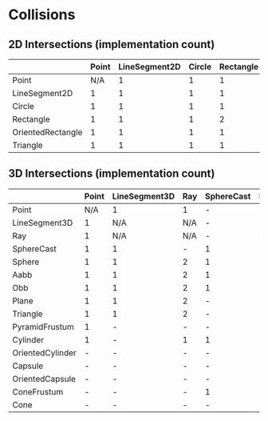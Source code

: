 ﻿# Collisions

## 2D Intersections (implementation count)

|                   | Point | LineSegment2D | Circle | Rectangle | OrientedRectangle | Triangle |
|-------------------|-------|---------------|--------|-----------|-------------------|----------|
| Point             | N/A   | 1             | 1      | 1         | 1                 | 1        |
| LineSegment2D     | 1     | 1             | 1      | 1         | 1                 | 1        |
| Circle            | 1     | 1             | 1      | 1         | 1                 | 1        |
| Rectangle         | 1     | 1             | 1      | 2         | 1                 | 1        |
| OrientedRectangle | 1     | 1             | 1      | 1         | 1                 | 1        |
| Triangle          | 1     | 1             | 1      | 1         | 1                 | -        |

## 3D Intersections (implementation count)

|                  | Point | LineSegment3D | Ray | SphereCast | Sphere | Aabb | Obb | Plane | Triangle | PyramidFrustum | Cylinder | OrientedCylinder | Capsule | OrientedCapsule | ConeFrustum | Cone |
|------------------|-------|---------------|-----|------------|--------|------|-----|-------|----------|----------------|----------|------------------|---------|-----------------|-------------|------|
| Point            | N/A   | 1             | 1   | -          | 1      | 1    | 1   | 1     | 1        | 1              | 1        | -                | -       | -               | -           | -    |
| LineSegment3D    | 1     | N/A           | N/A | -          | 1      | 1    | 1   | 1     | 1        | -              | -        | -                | -       | -               | -           | -    |
| Ray              | 1     | N/A           | N/A | -          | 2      | 2    | 2   | 2     | 2        | -              | 1        | -                | -       | -               | -           | -    |
| SphereCast       | 1     | 1             | -   | 1          | 1      | 1    | 1   | -     | 1        | -              | 1        | -                | -       | -               | 1           | -    |
| Sphere           | 1     | 1             | 2   | 1          | 1      | 1    | 1   | 1     | 1        | 1              | 1        | -                | -       | -               | 1           | -    |
| Aabb             | 1     | 1             | 2   | 1          | 1      | 1    | 1   | 1     | 1        | -              | 1        | -                | -       | -               | -           | -    |
| Obb              | 1     | 1             | 2   | 1          | 1      | 1    | 1   | 1     | 1        | -              | -        | -                | -       | -               | -           | -    |
| Plane            | 1     | 1             | 2   | -          | 1      | 1    | 1   | 1     | 1        | -              | -        | -                | -       | -               | -           | -    |
| Triangle         | 1     | 1             | 2   | -          | 1      | 1    | 1   | 1     | 2        | -              | -        | -                | -       | -               | -           | -    |
| PyramidFrustum   | 1     | -             | -   | -          | 1      | -    | -   | -     | -        | -              | -        | -                | -       | -               | -           | -    |
| Cylinder         | 1     | -             | 1   | 1          | 1      | 1    | -   | -     | -        | -              | 1        | -                | -       | -               | -           | -    |
| OrientedCylinder | -     | -             | -   | -          | -      | -    | -   | -     | -        | -              | -        | -                | -       | -               | -           | -    |
| Capsule          | -     | -             | -   | -          | -      | -    | -   | -     | -        | -              | -        | -                | -       | -               | -           | -    |
| OrientedCapsule  | -     | -             | -   | -          | -      | -    | -   | -     | -        | -              | -        | -                | -       | -               | -           | -    |
| ConeFrustum      | -     | -             | -   | 1          | 1      | -    | -   | -     | -        | -              | -        | -                | -       | -               | -           | -    |
| Cone             | -     | -             | -   | -          | -      | -    | -   | -     | -        | -              | -        | -                | -       | -               | -           | -    |

